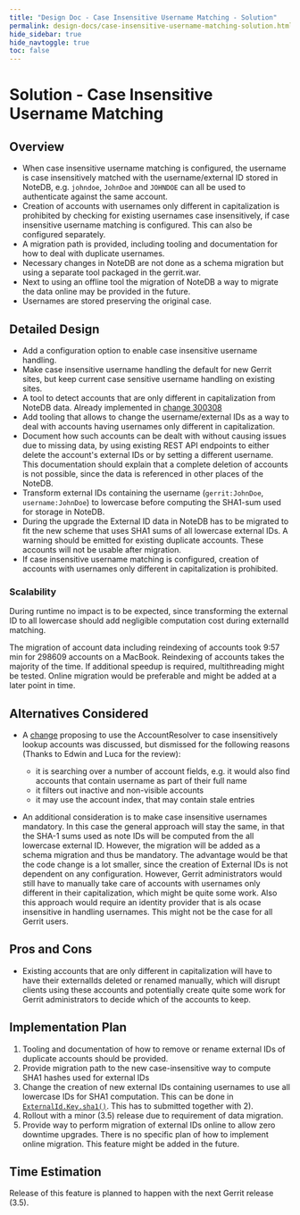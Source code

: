 ```yaml
---
title: "Design Doc - Case Insensitive Username Matching - Solution"
permalink: design-docs/case-insensitive-username-matching-solution.html
hide_sidebar: true
hide_navtoggle: true
toc: false
---
```


# Solution - Case Insensitive Username Matching

## <a id="overview"> Overview

* When case insensitive username matching is configured, the username is case
  insensitively matched with the username/external ID stored in NoteDB, e.g.
  `johndoe`, `JohnDoe` and `JOHNDOE` can all be used to authenticate against the
  same account.
* Creation of accounts with usernames only different in capitalization is
  prohibited by checking for existing usernames case insensitively, if case
  insensitive username matching is configured. This can also be configured
  separately.
* A migration path is provided, including tooling and documentation for how
  to deal with duplicate usernames.
* Necessary changes in NoteDB are not done as a schema migration but using
  a separate tool packaged in the gerrit.war.
* Next to using an offline tool the migration of NoteDB a way to migrate the data
  online may be provided in the future.
* Usernames are stored preserving the original case.

## <a id="detailed-design"> Detailed Design

* Add a configuration option to enable case insensitive username handling.
* Make case insensitive username handling the default for new Gerrit sites, but
  keep current case sensitive username handling on existing sites.
* A tool to detect accounts that are only different in capitalization from NoteDB
  data. Already implemented in [change 300308](https://gerrit-review.googlesource.com/c/gerrit/+/300308)
* Add tooling that allows to change the username/external IDs as a way to deal
  with accounts having usernames only different in capitalization.
* Document how such accounts can be dealt with without causing issues due
  to missing data, by using existing REST API endpoints to either delete the
  account's external IDs or by setting a different username.
  This documentation should explain that a complete deletion of accounts is not
  possible, since the data is referenced in other places of the NoteDB.
* Transform external IDs containing the username (`gerrit:JohnDoe`,
  `username:JohnDoe`) to lowercase before computing the SHA1-sum used for
  storage in NoteDB.
* During the upgrade the External ID data in NoteDB has to be migrated to fit the
  new scheme that uses SHA1 sums of all lowercase external IDs. A warning should
  be emitted for existing duplicate accounts. These accounts will not be usable
  after migration.
* If case insensitive username matching is configured, creation of accounts with
  usernames only different in capitalization is prohibited.

### <a id="scalability"> Scalability

During runtime no impact is to be expected, since transforming the external ID to
all lowercase should add negligible computation cost during externalId matching.

The migration of account data including reindexing of accounts took 9:57 min for
298609 accounts on a MacBook. Reindexing of accounts takes the majority of the
time. If additional speedup is required, multithreading might be tested. Online
migration would be preferable and might be added at a later point in time.

## <a id="alternatives-considered"> Alternatives Considered

* A [change](https://gerrit-review.googlesource.com/c/gerrit/+/300314) proposing
  to use the AccountResolver to case insensitively lookup accounts was discussed,
  but dismissed for the following reasons (Thanks to Edwin and Luca for the review):

  * it is searching over a number of account fields, e.g. it would also find
    accounts that contain username as part of their full name
  * it filters out inactive and non-visible accounts
  * it may use the account index, that may contain stale entries

* An additional consideration is to make case insensitive usernames mandatory.
  In this case the general approach will stay the same, in that the SHA-1 sums
  used as note IDs will be computed from the all lowercase external ID. However,
  the migration will be added as a schema migration and thus be mandatory. The
  advantage would be that the code change is a lot smaller, since the creation
  of External IDs is not dependent on any configuration. However, Gerrit
  administrators would still have to manually take care of accounts with usernames
  only different in their capitalization, which might be quite some work. Also
  this approach would require an identity provider that is als ocase insensitive
  in handling usernames. This might not be the case for all Gerrit users.

## <a id="pros-and-cons"> Pros and Cons

* Existing accounts that are only different in capitalization will have to have
  their externalIds deleted or renamed manually, which will disrupt clients using
  these accounts and potentially create quite some work for Gerrit administrators
  to decide which of the accounts to keep.

## <a id="implementation-plan"> Implementation Plan

1) Tooling and documentation of how to remove or rename external IDs of duplicate
    accounts should be provided.
2) Provide migration path to the new case-insensitive way to compute SHA1 hashes
    used for external IDs
3) Change the creation of new external IDs containing usernames to use all
   lowercase IDs for SHA1 computation. This can be done in
   [`ExternalId.Key.sha1()`](https://gerrit.googlesource.com/gerrit/+/refs/heads/master/java/com/google/gerrit/server/account/externalids/ExternalId.java#175).
   This has to submitted together with 2).
4) Rollout with a minor (3.5) release due to requirement of data migration.
5) Provide way to perform migration of external IDs online to allow zero downtime
    upgrades. There is no specific plan of how to implement online migration.
    This feature might be added in the future.


## <a id="time-estimation"> Time Estimation

Release of this feature is planned to happen with the next Gerrit release (3.5).
